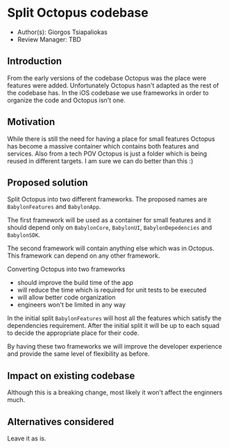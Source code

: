 # Split Octopus codebase

* Author(s): Giorgos Tsiapaliokas
* Review Manager: TBD

## Introduction

From the early versions of the codebase Octopus was the place were features were added.
Unfortunately Octopus hasn't adapted as the rest of the codebase has.
In the iOS codebase we use frameworks in order to organize the code and Octopus isn't one.

## Motivation

While there is still the need for having a place for small features Octopus has become a massive container which contains both features and services.
Also from a tech POV Octopus is just a folder which is being reused in different targets.
I am sure we can do better than this :)

## Proposed solution

Split Octopus into two different frameworks.
The proposed names are `BabylonFeatures` and `BabylonApp`.

The first framework will be used as a container for small features and it should depend only on `BabylonCore`, `BabylonUI`, `BabylonDepedencies` and `BabylonSDK`.

The second framework will contain anything else which was in Octopus.
This framework can depend on any other framework.

Converting Octopus into two frameworks
- should improve the build time of the app
- will reduce the time which is required for unit tests to be executed
- will allow better code organization
- engineers won't be limited in any way

In the initial split `BabylonFeatures` will host all the features which satisfy the dependencies requirement.
After the initial split it will be up to each squad to decide the appropriate place for their code.

By having these two frameworks we will improve the developer experience and provide the same level of flexibility as before. 

## Impact on existing codebase

Although this is a breaking change, most likely it won't affect the enginners much.

## Alternatives considered

Leave it as is.